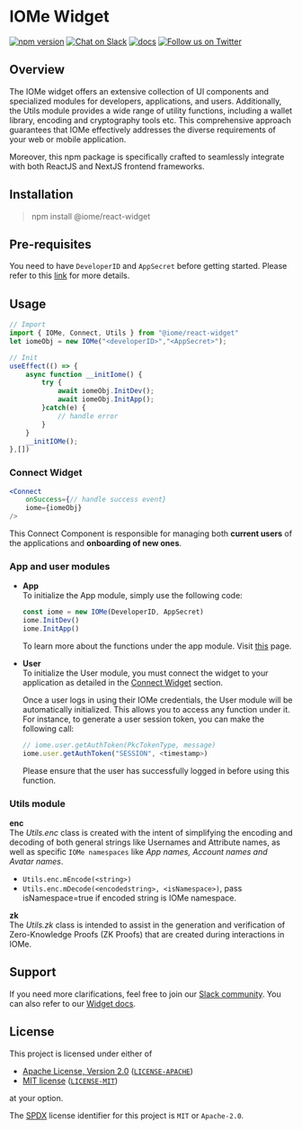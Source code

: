 # IOMe Widget
[joinSlack]: https://join.slack.com/t/iomeai/shared_invite/zt-20s1w9jxg-unzBomKqMBrrq~DlYNpQHQ
[connectOnTwitter]: https://twitter.com/iome_ai
[documentation]: https://dev.iome.ai/docs/widget

[![npm version](https://badge.fury.io/js/@iome%2Freact-widget.svg)](https://badge.fury.io/js/@iome%2Freact-widget)
[![Chat on Slack](https://img.shields.io/badge/Slack-Dev%20community-blue)][joinSlack]
[![docs](https://img.shields.io/badge/Widget-Documentation-orange)][documentation]
[![Follow us on Twitter](https://img.shields.io/badge/Twitter-Follow%20Us-blue?style=social&logo=twitter)][connectOnTwitter]
## Overview

The IOMe widget offers an extensive collection of UI components and specialized modules for developers, applications, and users. Additionally, the Utils module provides a wide range of utility functions, including a wallet library, encoding and cryptography tools etc. This comprehensive approach guarantees that IOMe effectively addresses the diverse requirements of your web or mobile application.

Moreover, this npm package is specifically crafted to seamlessly integrate with both ReactJS and NextJS frontend frameworks.

## Installation
> npm install @iome/react-widget

## Pre-requisites
You need to have `DeveloperID` and `AppSecret` before getting started. Please refer to this [link](https://dev.iome.ai/docs/widget) for more details.
## Usage
```jsx
// Import
import { IOMe, Connect, Utils } from "@iome/react-widget"
let iomeObj = new IOMe("<developerID>","<AppSecret>");

// Init
useEffect(() => {
	async function __initIome() {
		try {
			await iomeObj.InitDev();
			await iomeObj.InitApp();
		}catch(e) {
			// handle error
		}
	}
	__initIOMe();
},[])


```
### Connect Widget
```jsx
<Connect
	onSuccess={// handle success event}
	iome={iomeObj}
/>
```

This Connect Component is responsible for managing both **current users** of the applications and **onboarding of new ones**.
### App and user modules
- **App** <br />
	To initialize the App module, simply use the following code: 
	```js
	const iome = new IOMe(DeveloperID, AppSecret)
	iome.InitDev()
	iome.InitApp()
	```

	To learn more about the functions under the app module. Visit [this](https://dev.iome.ai/docs/widget) page.

- **User** <br />
	To initialize the User module, you must connect the widget to your application as detailed in the [Connect Widget](#connect-widget) section.

	Once a user logs in using their IOMe credentials, the User module will be automatically initialized. This allows you to access any function under it. For instance, to generate a user session token, you can make the following call:

	```js
	// iome.user.getAuthToken(PkcTokenType, message)
	iome.user.getAuthToken("SESSION", <timestamp>)
	```

	Please ensure that the user has successfully logged in before using this function.

### Utils module
**enc** <br />
The _Utils.enc_ class is created with the intent of simplifying the encoding and decoding of both general strings like Usernames and Attribute names, as well as specific `IOMe namespaces` like _App names, Account names and Avatar names_.
- `Utils.enc.mEncode(<string>)`
- `Utils.enc.mDecode(<encodedstring>, <isNamespace>)`, pass isNamespace=true if encoded string is IOMe namespace.

**zk** <br />
The _Utils.zk_ class is intended to assist in the generation and verification of Zero-Knowledge Proofs (ZK Proofs) that are created during interactions in IOMe.

## Support
If you need more clarifications, feel free to join our [Slack community][joinSlack]. You can also refer to our [Widget docs][documentation].

## License
This project is licensed under either of
- [Apache License, Version 2.0](https://www.apache.org/licenses/LICENSE-2.0) ([`LICENSE-APACHE`](LICENSE-APACHE))
- [MIT license](https://opensource.org/licenses/MIT) ([`LICENSE-MIT`](LICENSE-MIT))

at your option.

The [SPDX](https://spdx.dev) license identifier for this project is `MIT` or `Apache-2.0`.
